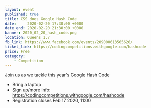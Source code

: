 ```yaml
---
layout: event
published: true
title: CSS does Google Hash Code
date:     2020-02-20 17:30:00 +0000
date_end: 2020-02-20 21:30:00 +0000 
banner: 2020_02_20_hash_code.png
location: Queens 1.7
fb_link: https://www.facebook.com/events/209000613565626/
ticket_link: https://codingcompetitions.withgoogle.com/hashcode 
price: Free
category:
    - Competition
---
```


Join us as we tackle this year's Google Hash Code
- Bring a laptop
- Sign up/more info: https://codingcompetitions.withgoogle.com/hashcode 
- Registration closes Feb 17 2020, 11:00
